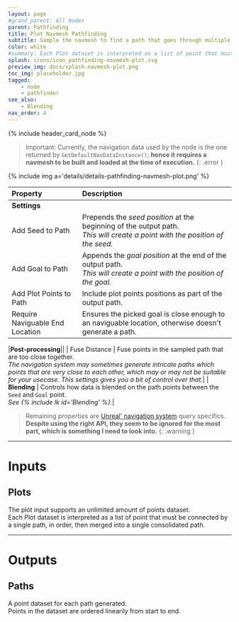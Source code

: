 ```yaml
---
layout: page
#grand_parent: All Nodes
parent: Pathfinding
title: Plot Navmesh Pathfinding
subtitle: Sample the navmesh to find a path that goes through multiple chained points.
color: white
#summary: Each Plot dataset is interpreted as a list of point that must be connected by a single path, in order, then merged into a single consolidated path.
splash: icons/icon_pathfinding-navmesh-plot.svg
preview_img: docs/splash-navmesh-plot.png
toc_img: placeholder.jpg
tagged: 
    - node
    - pathfinder
see_also: 
    - Blending
nav_order: 4
---
```


{% include header_card_node %}

>Important: Currently, the navigation data used by the node is the one returned by `GetDefaultNavDataInstance()`; **hence it requires a navmesh to be built and loaded at the time of execution.**
{: .error }

{% include img a='details/details-pathfinding-navmesh-plot.png' %} 

| Property       | Description          |
|:-------------|:------------------|
|**Settings**||
| Add Seed to Path           | Prepends the *seed position* at the beginning of the output path.<br>*This will create a point with the position of the seed.* |
| Add Goal to Path           | Appends the *goal position* at the end of the output path.<br>*This will create a point with the position of the goal.* |
| Add Plot Points to Path           | Include plot points positions as part of the output path. |
| Require Naviguable End Location           | Ensures the picked goal is close enough to an naviguable location, otherwise doesn't generate a path. |

|**Post-processing**||
| Fuse Distance          | Fuse points in the sampled path that are too close together.<br>*The navigation system may sometimes generate intricate paths which points that are very close to each other, which may or may not be suitable for your usecase. This settings gives you a bit of control over that.*|
| **Blending**          | Controls how data is blended on the path points between the `Seed` and `Goal` point.<br>*See {% include lk id='Blending' %}.*|

> Remaining properties are [Unreal' navigation system](https://docs.unrealengine.com/4.27/en-US/InteractiveExperiences/ArtificialIntelligence/NavigationSystem/) query specifics.
> **Despite using the right API, they seem to be ignored for the most part, which is something I need to look into.**
{: .warning }

---
# Inputs
## Plots
The plot input supports an unlimited amount of points dataset.  
Each Plot dataset is interpreted as a list of point that must be connected by a single path, in order, then merged into a single consolidated path.

---
# Outputs
## Paths
A point dataset for each path generated.  
Points in the dataset are ordered linearily from start to end.
